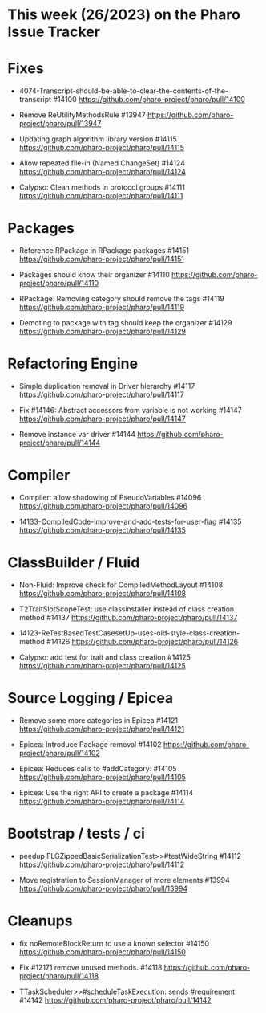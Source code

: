 # This week (26/2023) on the Pharo Issue Tracker


# Fixes

- 4074-Transcript-should-be-able-to-clear-the-contents-of-the-transcript #14100
	https://github.com/pharo-project/pharo/pull/14100
	
- Remove ReUtilityMethodsRule #13947
	https://github.com/pharo-project/pharo/pull/13947
	
- Updating graph algorithm library version #14115
	https://github.com/pharo-project/pharo/pull/14115

- Allow repeated file-in (Named ChangeSet) #14124
	https://github.com/pharo-project/pharo/pull/14124

- Calypso: Clean methods in protocol groups #14111
	https://github.com/pharo-project/pharo/pull/14111


# Packages

- Reference RPackage in RPackage packages #14151
	https://github.com/pharo-project/pharo/pull/14151

- Packages should know their organizer #14110
	https://github.com/pharo-project/pharo/pull/14110

- RPackage: Removing category should remove the tags #14119
	https://github.com/pharo-project/pharo/pull/14119
	
- Demoting to package with tag should keep the organizer #14129
	https://github.com/pharo-project/pharo/pull/14129

# Refactoring Engine

- Simple duplication removal in Driver hierarchy #14117
	https://github.com/pharo-project/pharo/pull/14117
	
- Fix #14146: Abstract accessors from variable is not working #14147
	https://github.com/pharo-project/pharo/pull/14147
	
- Remove instance var driver #14144
	https://github.com/pharo-project/pharo/pull/14144


# Compiler

- Compiler: allow shadowing of PseudoVariables #14096
	https://github.com/pharo-project/pharo/pull/14096
	
- 14133-CompiledCode-improve-and-add-tests-for-user-flag #14135
	https://github.com/pharo-project/pharo/pull/14135


# ClassBuilder / Fluid

- Non-Fluid: Improve check for CompiledMethodLayout #14108
	https://github.com/pharo-project/pharo/pull/14108
	
- T2TraitSlotScopeTest: use classinstaller instead of class creation method #14137
	https://github.com/pharo-project/pharo/pull/14137
	
- 14123-ReTestBasedTestCasesetUp-uses-old-style-class-creation-method #14126
	https://github.com/pharo-project/pharo/pull/14126

- Calypso: add test for trait and class creation #14125
	https://github.com/pharo-project/pharo/pull/14125


# Source Logging / Epicea

- Remove some more categories in Epicea #14121
	https://github.com/pharo-project/pharo/pull/14121

- Epicea: Introduce Package removal #14102
	https://github.com/pharo-project/pharo/pull/14102
	
- Epicea: Reduces calls to #addCategory: #14105
	https://github.com/pharo-project/pharo/pull/14105
	
- Epicea: Use the right API to create a package #14114
	https://github.com/pharo-project/pharo/pull/14114
	
# Bootstrap / tests / ci

- peedup FLGZippedBasicSerializationTest>>#testWideString #14112
	https://github.com/pharo-project/pharo/pull/14112

- Move registration to SessionManager of more elements #13994
	https://github.com/pharo-project/pharo/pull/13994
	
	
# Cleanups

- fix noRemoteBlockReturn to use a known selector #14150
	https://github.com/pharo-project/pharo/pull/14150

- Fix #12171 remove unused methods. #14118
	https://github.com/pharo-project/pharo/pull/14118
	
- TTaskScheduler>>#scheduleTaskExecution: sends #requirement #14142
	https://github.com/pharo-project/pharo/pull/14142
